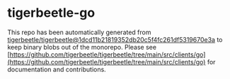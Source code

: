 # tigerbeetle-go
This repo has been automatically generated from [tigerbeetle/tigerbeetle@1dcd11b21819352db20c5f4fc261df5319670e3a](https://github.com/tigerbeetle/tigerbeetle/commit/1dcd11b21819352db20c5f4fc261df5319670e3a) to keep binary blobs out of the monorepo. Please see [https://github.com/tigerbeetle/tigerbeetle/tree/main/src/clients/go](https://github.com/tigerbeetle/tigerbeetle/tree/main/src/clients/go) for documentation and contributions.
